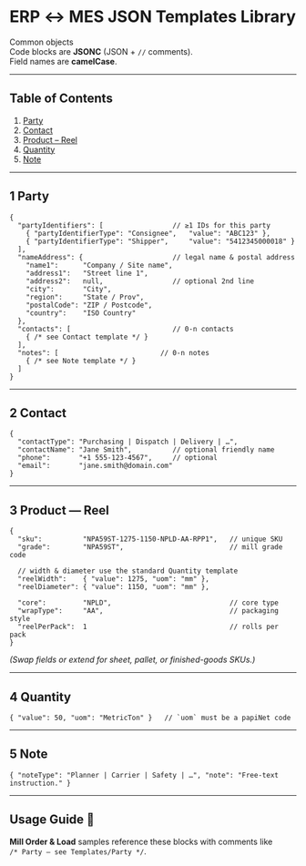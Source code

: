 # ERP ↔ MES JSON **Templates Library**
Common objects  
Code blocks are **JSONC** (JSON + `//` comments).  
Field names are **camelCase**.

---

## Table of Contents
1. [Party](#1-party)  
2. [Contact](#2-contact)  
3. [Product – Reel](#3-product---reel)  
4. [Quantity](#4-quantity)  
5. [Note](#5-note)  

---

## 1 Party

```jsonc
{
  "partyIdentifiers": [                 // ≥1 IDs for this party
    { "partyIdentifierType": "Consignee",   "value": "ABC123" },
    { "partyIdentifierType": "Shipper",     "value": "5412345000018" }
  ],
  "nameAddress": {                      // legal name & postal address
    "name1":      "Company / Site name",
    "address1":   "Street line 1",
    "address2":   null,                 // optional 2nd line
    "city":       "City",
    "region":     "State / Prov",
    "postalCode": "ZIP / Postcode",
    "country":    "ISO Country"
  },
  "contacts": [                         // 0-n contacts
    { /* see Contact template */ }
  ],
  "notes": [                         // 0-n notes
    { /* see Note template */ }
  ]  
}
```

---

## 2 Contact

```jsonc
{
  "contactType": "Purchasing | Dispatch | Delivery | …",
  "contactName": "Jane Smith",          // optional friendly name
  "phone":       "+1 555-123-4567",     // optional
  "email":       "jane.smith@domain.com"
}
```

---

## 3 Product — Reel

```jsonc
{
  "sku":          "NPA59ST-1275-1150-NPLD-AA-RPP1",   // unique SKU
  "grade":        "NPA59ST",                          // mill grade code

  // width & diameter use the standard Quantity template
  "reelWidth":    { "value": 1275, "uom": "mm" },
  "reelDiameter": { "value": 1150, "uom": "mm" },

  "core":         "NPLD",                             // core type
  "wrapType":     "AA",                               // packaging style
  "reelPerPack":  1                                   // rolls per pack
}
```
*(Swap fields or extend for sheet, pallet, or finished-goods SKUs.)*

---

## 4 Quantity

```jsonc
{ "value": 50, "uom": "MetricTon" }   // `uom` must be a papiNet code
```

---

## 5 Note

```jsonc
{ "noteType": "Planner | Carrier | Safety | …", "note": "Free-text instruction." }
```

---

## Usage Guide 🚀

**Mill Order & Load** samples reference these blocks with comments like  
`/* Party – see Templates/Party */`.

